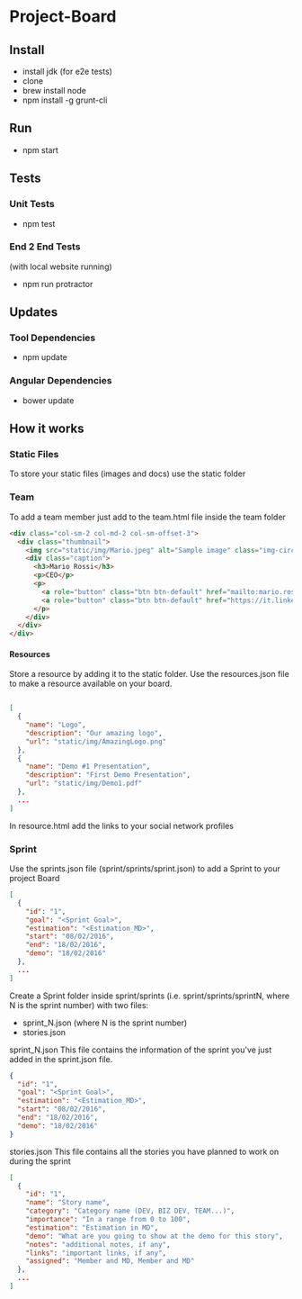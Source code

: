 # Project-Board

## Install

- install jdk (for e2e tests)
- clone
- brew install node
- npm install -g grunt-cli

## Run

- npm start

## Tests

### Unit Tests

- npm test

### End 2 End Tests

(with local website running)
- npm run protractor

## Updates

### Tool Dependencies

- npm update

### Angular Dependencies

- bower update


## How it works

### Static Files

To store your static files (images and docs) use the static folder

### Team

To add a team member just add to the team.html file inside the team folder
```html
<div class="col-sm-2 col-md-2 col-sm-offset-3">
  <div class="thumbnail">
    <img src="static/img/Mario.jpeg" alt="Sample image" class="img-circle" />
    <div class="caption">
      <h3>Mario Rossi</h3>
      <p>CEO</p>
      <p>
        <a role="button" class="btn btn-default" href="mailto:mario.rossi@startup.com"><i class="fa fa-envelope"></i></a>
        <a role="button" class="btn btn-default" href="https://it.linkedin.com/pub/fake-mario-rossi"><i class="fa fa-linkedin"></i></a>
      </p>
    </div>
  </div>
</div>
```

#### Resources

Store a resource by adding it to the static folder.
Use the resources.json file to make a resource available on your board.

```json

[
  {
    "name": "Logo",
    "description": "Our amazing logo",
    "url": "static/img/AmazingLogo.png"
  },
  {
    "name": "Demo #1 Presentation",
    "description": "First Demo Presentation",
    "url": "static/img/Demo1.pdf"
  },
  ...
]
```
In resource.html add the links to your social network profiles

### Sprint

Use the sprints.json file (sprint/sprints/sprint.json) to add a Sprint
to your project Board

```json
[
  {
    "id": "1",
    "goal": "<Sprint Goal>",
    "estimation": "<Estimation_MD>",
    "start": "08/02/2016",
    "end": "18/02/2016",
    "demo": "18/02/2016"
  },
  ...
]
```
Create a Sprint folder inside sprint/sprints (i.e. sprint/sprints/sprintN, where
N is the sprint number) with two files:
- sprint_N.json (where N is the sprint number)
- stories.json

sprint_N.json
This file contains the information of the sprint you've just added in
the sprint.json file.
```json
{
  "id": "1",
  "goal": "<Sprint Goal>",
  "estimation": "<Estimation_MD>",
  "start": "08/02/2016",
  "end": "18/02/2016",
  "demo": "18/02/2016"
}
```

stories.json
This file contains all the stories you have planned to work on during the sprint
```json
[
  {
    "id": "1",
    "name": "Story name",
    "category": "Category name (DEV, BIZ DEV, TEAM...)",
    "importance": "In a range from 0 to 100",
    "estimation": "Estimation in MD",
    "demo": "What are you going to show at the demo for this story",
    "notes": "additional notes, if any",
    "links": "important links, if any",
    "assigned": "Member and MD, Member and MD"
  },
  ...
]
```
